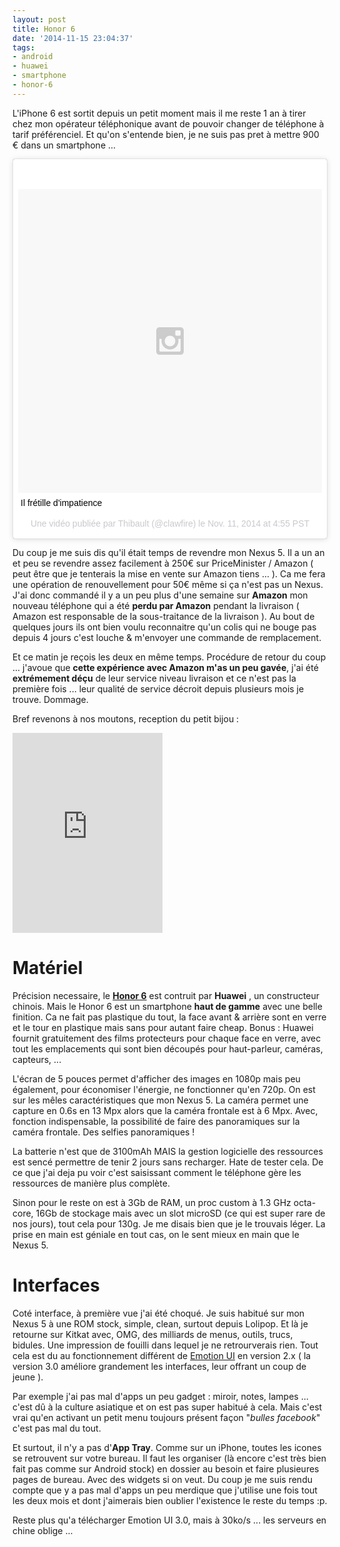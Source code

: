 ```yaml
---
layout: post
title: Honor 6
date: '2014-11-15 23:04:37'
tags:
- android
- huawei
- smartphone
- honor-6
---
```


L'iPhone 6 est sortit depuis un petit moment mais il me reste 1 an à tirer chez mon opérateur téléphonique avant de pouvoir changer de téléphone à tarif préférenciel. Et qu'on s'entende bien, je ne suis pas pret à mettre 900 € dans un smartphone ...

<blockquote class="instagram-media" data-instgrm-captioned data-instgrm-version="4" style=" background:#FFF; border:0; border-radius:3px; box-shadow:0 0 1px 0 rgba(0,0,0,0.5),0 1px 10px 0 rgba(0,0,0,0.15); margin: 1px; max-width:658px; padding:0; width:99.375%; width:-webkit-calc(100% - 2px); width:calc(100% - 2px);"><div style="padding:8px;"> <div style=" background:#F8F8F8; line-height:0; margin-top:40px; padding:50% 0; text-align:center; width:100%;"> <div style=" background:url(data:image/png;base64,iVBORw0KGgoAAAANSUhEUgAAACwAAAAsCAMAAAApWqozAAAAGFBMVEUiIiI9PT0eHh4gIB4hIBkcHBwcHBwcHBydr+JQAAAACHRSTlMABA4YHyQsM5jtaMwAAADfSURBVDjL7ZVBEgMhCAQBAf//42xcNbpAqakcM0ftUmFAAIBE81IqBJdS3lS6zs3bIpB9WED3YYXFPmHRfT8sgyrCP1x8uEUxLMzNWElFOYCV6mHWWwMzdPEKHlhLw7NWJqkHc4uIZphavDzA2JPzUDsBZziNae2S6owH8xPmX8G7zzgKEOPUoYHvGz1TBCxMkd3kwNVbU0gKHkx+iZILf77IofhrY1nYFnB/lQPb79drWOyJVa/DAvg9B/rLB4cC+Nqgdz/TvBbBnr6GBReqn/nRmDgaQEej7WhonozjF+Y2I/fZou/qAAAAAElFTkSuQmCC); display:block; height:44px; margin:0 auto -44px; position:relative; top:-22px; width:44px;"></div></div> <p style=" margin:8px 0 0 0; padding:0 4px;"> <a href="https://instagram.com/p/va89FxMYZ8/" style=" color:#000; font-family:Arial,sans-serif; font-size:14px; font-style:normal; font-weight:normal; line-height:17px; text-decoration:none; word-wrap:break-word;" target="_top">Il frétille d&#39;impatience</a></p> <p style=" color:#c9c8cd; font-family:Arial,sans-serif; font-size:14px; line-height:17px; margin-bottom:0; margin-top:8px; overflow:hidden; padding:8px 0 7px; text-align:center; text-overflow:ellipsis; white-space:nowrap;">Une vidéo publiée par Thibault (@clawfire) le <time style=" font-family:Arial,sans-serif; font-size:14px; line-height:17px;" datetime="2014-11-15T12:55:26+00:00">Nov. 11, 2014 at 4:55 PST</time></p></div></blockquote><script async defer src="//platform.instagram.com/en_US/embeds.js"></script>

Du coup je me suis dis qu'il était temps de revendre mon Nexus 5. Il a un an et peu se revendre assez facilement à 250€ sur PriceMinister / Amazon ( peut être que je tenterais la mise en vente sur Amazon tiens ... ). Ca me fera une opération de renouvellement pour 50€ même si ça n'est pas un Nexus. J'ai donc commandé il y a un peu plus d'une semaine sur **Amazon** mon nouveau téléphone qui a été **perdu par Amazon** pendant la livraison ( Amazon est responsable de la sous-traitance de la livraison ). Au bout de quelques jours ils ont bien voulu reconnaitre qu'un colis qui ne bouge pas depuis 4 jours c'est louche & m'envoyer une commande de remplacement.

Et ce matin je reçois les deux en même temps. Procédure de retour du coup ... j'avoue que **cette expérience avec Amazon m'as un peu gavée**, j'ai été **extrémement déçu** de leur service niveau livraison et ce n'est pas la première fois ... leur qualité de service décroit depuis plusieurs mois je trouve. Dommage.

Bref revenons à nos moutons, reception du petit bijou :
<iframe src="https://www.flickr.com/photos/cyberaxe/15174381833/in/set-72157649244239246/player/" width="240" height="320" frameborder="0" allowfullscreen webkitallowfullscreen mozallowfullscreen oallowfullscreen msallowfullscreen></iframe>

# Matériel

Précision necessaire, le **[Honor 6](http://hihonor.com/honor6)** est contruit par **Huawei** , un constructeur chinois. Mais le Honor 6 est un smartphone **haut de gamme** avec une belle finition. Ca ne fait pas plastique du tout, la face avant & arrière sont en verre et le tour en plastique mais sans pour autant faire cheap. Bonus : Huawei fournit gratuitement des films protecteurs pour chaque face en verre, avec tout les emplacements qui sont bien découpés pour haut-parleur, caméras, capteurs, ...

L'écran de 5 pouces permet d'afficher des images en 1080p mais peu également, pour économiser l'énergie, ne fonctionner qu'en 720p. On est sur les mêles caractéristiques que mon Nexus 5. La caméra permet une capture en 0.6s en 13 Mpx alors que la caméra frontale est à 6 Mpx. Avec, fonction indispensable, la possibilité de faire des panoramiques sur la caméra frontale. Des selfies panoramiques !

La batterie n'est que de 3100mAh MAIS la gestion logicielle des ressources est sencé permettre de tenir 2 jours sans recharger. Hate de tester cela. De ce que j'ai deja pu voir c'est saisissant comment le téléphone gère les ressources de manière plus complète.

Sinon pour le reste on est à 3Gb de RAM, un proc custom à 1.3 GHz octa-core, 16Gb de stockage mais avec un slot microSD (ce qui est super rare de nos jours), tout cela pour 130g. Je me disais bien que je le trouvais léger. La prise en main est géniale en tout cas, on le sent mieux en main que le Nexus 5.

# Interfaces
Coté interface, à première vue j'ai été choqué. Je suis habitué sur mon Nexus 5 à une ROM stock, simple, clean, surtout depuis Lolipop. Et là je retourne sur Kitkat avec, OMG, des milliards de menus, outils, trucs, bidules. Une impression de fouilli dans lequel je ne retrourverais rien. Tout cela est du au fonctionnement différent de [Emotion UI](http://emui.com) en version 2.x ( la version 3.0 améliore grandement les interfaces, leur offrant un coup de jeune ).

Par exemple j'ai pas mal d'apps un peu gadget : miroir, notes, lampes ... c'est dû à la culture asiatique et on est pas super habitué à cela. Mais c'est vrai qu'en activant un petit menu toujours présent façon "_bulles facebook_" c'est pas mal du tout.

Et surtout, il n'y a pas d'__App Tray__. Comme sur un iPhone, toutes les icones se retrouvent sur votre bureau. Il faut les organiser (là encore c'est très bien fait pas comme sur Android stock) en dossier au besoin et faire plusieures pages de bureau. Avec des widgets si on veut. Du coup je me suis rendu compte que y a pas mal d'apps un peu merdique que j'utilise une fois tout les deux mois et dont j'aimerais bien oublier l'existence le reste du temps :p.

Reste plus qu'a télécharger Emotion UI 3.0, mais à 30ko/s ... les serveurs en chine oblige ...